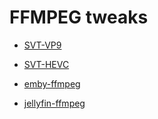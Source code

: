 # FFMPEG tweaks

- [SVT-VP9](https://github.com/OpenVisualCloud/SVT-VP9/tree/master/ffmpeg_plugin)

- [SVT-HEVC](https://github.com/OpenVisualCloud/SVT-HEVC/tree/master/ffmpeg_plugin)

- [emby-ffmpeg](https://gitlab.archlinux.org/archlinux/packaging/packages/emby-ffmpeg)

- [jellyfin-ffmpeg](https://github.com/jellyfin/jellyfin-ffmpeg)
